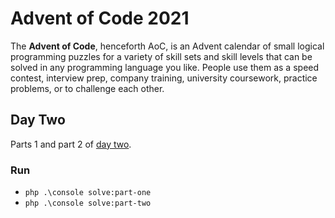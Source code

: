 # Advent of Code 2021
The **Advent of Code**, henceforth AoC, is an Advent calendar of small logical programming puzzles for a variety of skill sets and skill levels that can be solved in any programming language you like. People use them as a speed contest, interview prep, company training, university coursework, practice problems, or to challenge each other.

## Day Two
Parts 1 and part 2 of [day two](https://adventofcode.com/2021/day/2).

### Run
- `php .\console solve:part-one`
- `php .\console solve:part-two`
